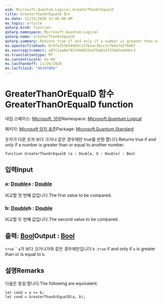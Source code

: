 ```yaml
---
uid: Microsoft.Quantum.Logical.GreaterThanOrEqualD
title: GreaterThanOrEqualD 함수
ms.date: 11/25/2020 12:00:00 AM
ms.topic: article
qsharp.kind: function
qsharp.namespace: Microsoft.Quantum.Logical
qsharp.name: GreaterThanOrEqualD
qsharp.summary: Returns true if and only if a number is greater than or equal to another number.
ms.openlocfilehash: 0c9fa353b549d3c137beac3bcc3cfb0e742f6d07
ms.sourcegitcommit: a87c1aa8e7453360025e47ba614f25b02ea84ec3
ms.translationtype: MT
ms.contentlocale: ko-KR
ms.lasthandoff: 11/26/2020
ms.locfileid: "96197809"
---
```

# <a name="greaterthanorequald-function"></a><span data-ttu-id="b7716-102">GreaterThanOrEqualD 함수</span><span class="sxs-lookup"><span data-stu-id="b7716-102">GreaterThanOrEqualD function</span></span>

<span data-ttu-id="b7716-103">네임 스페이스: [Microsoft. 양자](xref:Microsoft.Quantum.Logical)</span><span class="sxs-lookup"><span data-stu-id="b7716-103">Namespace: [Microsoft.Quantum.Logical](xref:Microsoft.Quantum.Logical)</span></span>

<span data-ttu-id="b7716-104">패키지: [Microsoft 양자 표준](https://nuget.org/packages/Microsoft.Quantum.Standard)</span><span class="sxs-lookup"><span data-stu-id="b7716-104">Package: [Microsoft.Quantum.Standard](https://nuget.org/packages/Microsoft.Quantum.Standard)</span></span>


<span data-ttu-id="b7716-105">숫자가 다른 숫자 보다 크거나 같은 경우에만 true를 반환 합니다.</span><span class="sxs-lookup"><span data-stu-id="b7716-105">Returns true if and only if a number is greater than or equal to another number.</span></span>

```qsharp
function GreaterThanOrEqualD (a : Double, b : Double) : Bool
```


## <a name="input"></a><span data-ttu-id="b7716-106">입력</span><span class="sxs-lookup"><span data-stu-id="b7716-106">Input</span></span>

### <a name="a--double"></a><span data-ttu-id="b7716-107">a: [Double](xref:microsoft.quantum.lang-ref.double)</span><span class="sxs-lookup"><span data-stu-id="b7716-107">a : [Double](xref:microsoft.quantum.lang-ref.double)</span></span>

<span data-ttu-id="b7716-108">비교할 첫 번째 값입니다.</span><span class="sxs-lookup"><span data-stu-id="b7716-108">The first value to be compared.</span></span>


### <a name="b--double"></a><span data-ttu-id="b7716-109">b: [Double](xref:microsoft.quantum.lang-ref.double)</span><span class="sxs-lookup"><span data-stu-id="b7716-109">b : [Double](xref:microsoft.quantum.lang-ref.double)</span></span>

<span data-ttu-id="b7716-110">비교할 두 번째 값입니다.</span><span class="sxs-lookup"><span data-stu-id="b7716-110">The second value to be compared.</span></span>



## <a name="output--bool"></a><span data-ttu-id="b7716-111">출력: [Bool](xref:microsoft.quantum.lang-ref.bool)</span><span class="sxs-lookup"><span data-stu-id="b7716-111">Output : [Bool](xref:microsoft.quantum.lang-ref.bool)</span></span>

<span data-ttu-id="b7716-112">`true``a`가 보다 크거나가와 같은 경우에만입니다 `b` .</span><span class="sxs-lookup"><span data-stu-id="b7716-112">`true` if and only if `a` is greater than or is equal to `b`.</span></span>

## <a name="remarks"></a><span data-ttu-id="b7716-113">설명</span><span class="sxs-lookup"><span data-stu-id="b7716-113">Remarks</span></span>

<span data-ttu-id="b7716-114">다음은 동일 합니다.</span><span class="sxs-lookup"><span data-stu-id="b7716-114">The following are equivalent:</span></span>

```Q#
let cond = a >= b;
let cond = GreaterThanOrEqualD(a, b);
```